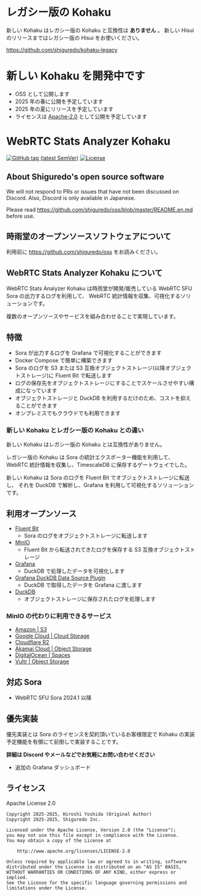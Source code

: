 # レガシー版の Kohaku

新しい Kohaku はレガシー版の Kohaku と互換性は **ありません** 。
新しい Hisui のリリースまではレガシー版の Hisui をお使いください。

<https://github.com/shiguredo/kohaku-legacy>

# 新しい Kohaku を開発中です

- OSS として公開します
- 2025 年の春に公開を予定しています
- 2025 年の夏にリリースを予定しています
- ライセンスは [Apache-2.0](https://www.apache.org/licenses/LICENSE-2.0.html) として公開を予定しています

# WebRTC Stats Analyzer Kohaku

[![GitHub tag (latest SemVer)](https://img.shields.io/github/tag/shiguredo/kohaku.svg)](https://github.com/shiguredo/kohaku)
[![License](https://img.shields.io/badge/License-Apache%202.0-blue.svg)](https://opensource.org/licenses/Apache-2.0)

## About Shiguredo's open source software

We will not respond to PRs or issues that have not been discussed on Discord. Also, Discord is only available in Japanese.

Please read <https://github.com/shiguredo/oss/blob/master/README.en.md> before use.

## 時雨堂のオープンソースソフトウェアについて

利用前に <https://github.com/shiguredo/oss> をお読みください。

## WebRTC Stats Analyzer Kohaku について

WebRTC Stats Analyzer Kohaku は時雨堂が開発/販売している WebRTC SFU Sora の出力するログを利用して、
WebRTC 統計情報を収集、可視化するソリューションです。

複数のオープンソースやサービスを組み合わせることで実現しています。

## 特徴

- Sora が出力するログを Grafana で可視化することができます
- Docker Compose で簡単に構築できます
- Sora のログを S3 または S3 互換オブジェクトストレージ(以降オブジェクトストレージ)に Fluent Bit で転送します
- ログの保存先をオブジェクトストレージにすることでスケールさせやすい構成になっています
- オブジェクトストレージと DuckDB を利用するだけのため、コストを抑えることができます
- オンプレミスでもクラウドでも利用できます

### 新しい Kohaku とレガシー版の Kohaku との違い

新しい Kohaku はレガシー版の Kohaku とは互換性がありません。

レガシー版の Kohaku は Sora の統計エクスポーター機能を利用して、
WebRTC 統計情報を収集し、TimescaleDB に保存するゲートウェイでした。

新しい Kohaku は Sora のログを Fluent Bit でオブジェクトストレージに転送し、
それを DuckDB で解析し、Grafana を利用して可視化するソリューションです。

## 利用オープンソース

- [Fluent Bit](https://github.com/fluent/fluent-bit)
  - Sora のログをオブジェクトストレージに転送します
- [MinIO](https://github.com/minio/minio)
  - Fluent Bit から転送されてきたログを保存する S3 互換オブジェクトストレージ
- [Grafana](https://github.com/grafana/grafana)
  - DuckDB で処理したデータを可視化します
- [Grafana DuckDB Data Source Plugin](https://github.com/motherduckdb/grafana-duckdb-datasource)
  - DuckDB で取得したデータを Grafana に渡します
- [DuckDB](https://github.com/duckdb/duckdb)
  - オブジェクトストレージに保存されたログを処理します

### MinIO の代わりに利用できるサービス

- [Amazon | S3](https://aws.amazon.com/jp/s3/)
- [Google Cloud | Cloud Storage](https://cloud.google.com/storage?hl=ja)
- [Cloudflare R2](https://www.cloudflare.com/ja-jp/developer-platform/products/r2/)
- [Akamai Cloud | Object Storage](https://www.linode.com/products/object-storage/)
- [DigitalOcean | Spaces](https://www.digitalocean.com/products/spaces)
- [Vultr | Object Storage](https://www.vultr.com/products/object-storage/)

## 対応 Sora

- WebRTC SFU Sora 2024.1 以降

## 優先実装

優先実装とは Sora のライセンスを契約頂いているお客様限定で Kohaku の実装予定機能を有償にて前倒しで実装することです。

**詳細は Discord やメールなどでお気軽にお問い合わせください**

- 追加の Grafana ダッシュボード

## ライセンス

Apache License 2.0

```text
Copyright 2025-2025, Hiroshi Yoshida (Original Author)
Copyright 2025-2025, Shiguredo Inc.

Licensed under the Apache License, Version 2.0 (the "License");
you may not use this file except in compliance with the License.
You may obtain a copy of the License at

    http://www.apache.org/licenses/LICENSE-2.0

Unless required by applicable law or agreed to in writing, software
distributed under the License is distributed on an "AS IS" BASIS,
WITHOUT WARRANTIES OR CONDITIONS OF ANY KIND, either express or implied.
See the License for the specific language governing permissions and
limitations under the License.
```
